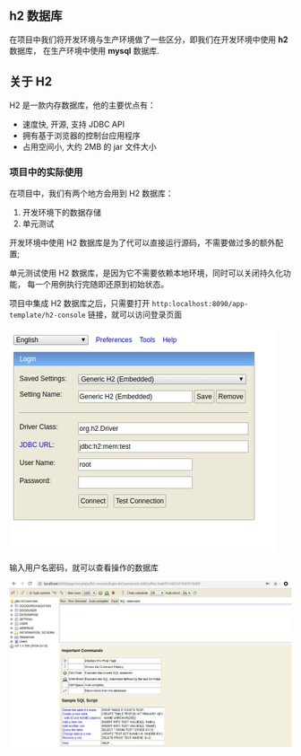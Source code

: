 ## h2 数据库

在项目中我们将开发环境与生产环境做了一些区分，即我们在开发环境中使用 **h2** 数据库，
在生产环境中使用 **mysql** 数据库.

## 关于 H2

H2 是一款内存数据库，他的主要优点有：

* 速度快, 开源, 支持 JDBC API
* 拥有基于浏览器的控制台应用程序
* 占用空间小, 大约 2MB 的 jar 文件大小

### 项目中的实际使用

在项目中，我们有两个地方会用到 H2 数据库：

1. 开发环境下的数据存储
2. 单元测试

开发环境中使用 H2 数据库是为了代可以直接运行源码，不需要做过多的额外配置;

单元测试使用 H2 数据库，是因为它不需要依赖本地环境，同时可以关闭持久化功能，
每一个用例执行完随即还原到初始状态。

项目中集成 H2 数据库之后，只需要打开 `http:localhost:8090/app-template/h2-console`
链接，就可以访问登录页面

![h2Login](./images/h2Login.png)

输入用户名密码，就可以查看操作的数据库

![h2Console](./images/h2Console.png)